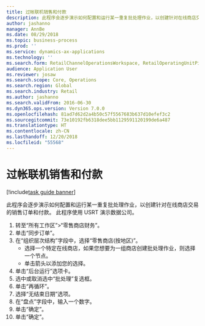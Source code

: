 ```yaml
---
title: 过帐联机销售和付款
description: 此程序会逐步演示如何配置和运行某一重复批处理作业，以创建针对在线商店交易的销售订单和付款。
author: jashanno
manager: AnnBe
ms.date: 08/29/2018
ms.topic: business-process
ms.prod: ''
ms.service: dynamics-ax-applications
ms.technology: ''
ms.search.form: RetailChannelOperationsWorkspace, RetailOperatingUnitPicker, SysRecurrence
audience: Application User
ms.reviewer: josaw
ms.search.scope: Core, Operations
ms.search.region: Global
ms.search.industry: Retail
ms.author: jashanno
ms.search.validFrom: 2016-06-30
ms.dyn365.ops.version: Version 7.0.0
ms.openlocfilehash: 81ad7d62d2a4b50c57f5567683b637d10efef3c2
ms.sourcegitcommit: 73e10192fb6318dee5bb1129591120199de6a487
ms.translationtype: HT
ms.contentlocale: zh-CN
ms.lasthandoff: 12/20/2018
ms.locfileid: "55568"
---
```

# <a name="posting-of-online-sales-and-payments"></a>过帐联机销售和付款

[!include[task guide banner](../includes/task-guide-banner.md)]

此程序会逐步演示如何配置和运行某一重复批处理作业，以创建针对在线商店交易的销售订单和付款。 此程序使用 USRT 演示数据公司。

1. 转至“所有工作区”>“零售商店财务”。
2. 单击“同步订单”。
3. 在“组织层次结构”字段中，选择“零售商店(按地区)”。
    * 选择一个特定在线商店，如果您想要为一组商店创建批处理作业，则选择一个节点。  
    * 单击箭头以添加您的选择。  
4. 单击“后台运行”选项卡。
5. 选中或取消选中“批处理”复选框。
6. 单击“再循环”。
7. 选择“无结束日期”选项。
8. 在“盘点”字段中，输入一个数字。
9. 单击“确定”。
10. 单击“确定”。

